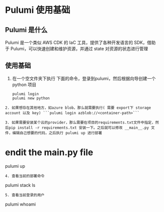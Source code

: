 # Pulumi 使用基础

## Pulumi 是什么

Pulumi 是一个类似 AWS CDK 的 IaC 工具，提供了各种开发语言的 SDK，借助于 Pulumi，可以快速创建和维护资源，并通过 state 对资源的状态进行管理

## 使用基础

1. 在一个空文件夹下执行 下面的命令，登录到pulumi，然后根据向导创建一个python 项目
   
   ```
   pulumi login
   pulumi new python
   ```

```
2. 如果想存在其他地方，如azure blob，那么就需要执行( 需要 export下 storage account 以及 key) ```pulumi login azblob://<container-path>``` 

3. 如果需要安装某个云的provider，那么需要在项目的requirements.txt文件中指定，然后pip install -r requirements.txt 安装一下。之后就可以修改 __main__.py 文件，编辑自己想要的代码，之后执行 pulumi up 进行部署
```

# endit the __main__.py file

pulumi up

```
4. 查看当前的部署命令
```

pulumi stack ls

```
5. 查看当前登录的用户
```

pulumi whoami
```